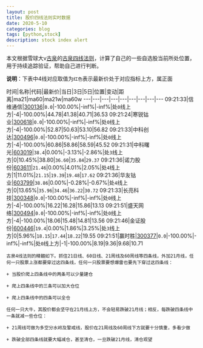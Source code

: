 ```yaml
---
layout: post
title: 股价四线法则实时数据
date: 2020-5-10
categories: blog
tags: [python,stock]
description: stock index alert
---
```



本文根据雪球大v[古泉](https://xueqiu.com/u/7148646888)的[古泉四线法则](https://xueqiu.com/7148646888/130498192)，计算了自己的一些自选股当前所处位置，用于持续追踪验证，帮助自己进行判断。

**说明**：下表中4线对应取值为`红色`表示最新价处于对应指标上方，属正面

时间|名称|代码|最新价|当日|3日|5日|位置|变动|距离|ma21|ma60|ma21w|ma60w
---|---|---|---|---|---|---|---|---
09:21:33|信维通信|[300136](https://xueqiu.com/S/SZ300136)|`0.0`|-100.00%|-inf%|-inf%|处`0`线上方|-4|-100.00%|44.78|41.38|40.71|36.53
09:21:24|寒锐钴业|[300618](https://xueqiu.com/S/SZ300618)|`0.0`|-100.00%|-inf%|-inf%|处`0`线上方|-4|-100.00%|52.87|50.63|53.10|56.82
09:21:33|中科创达|[300496](https://xueqiu.com/S/SZ300496)|`0.0`|-100.00%|-inf%|-inf%|处`0`线上方|-4|-100.00%|60.86|58.86|58.59|45.52
09:21:31|中科曙光|[603019](https://xueqiu.com/S/SH603019)|`38.4`|0.00%|-3.13%|-2.86%|处`3`线上方|0|10.45%|38.80|`36.60`|`35.84`|`29.37`
09:21:36|诺力股份|[603611](https://xueqiu.com/S/SH603611)|`21.46`|0.00%|4.01%|2.05%|处`4`线上方|1|11.01%|`21.15`|`19.39`|`19.48`|`17.62`
09:21:36|华友钴业|[603799](https://xueqiu.com/S/SH603799)|`38.86`|0.00%|-0.28%|-0.67%|处`4`线上方|0|13.65%|`35.96`|`34.46`|`36.22`|`30.72`
09:21:33|长亮科技|[300348](https://xueqiu.com/S/SZ300348)|`0.0`|-100.00%|-inf%|-inf%|处`0`线上方|-4|-100.00%|16.22|16.28|15.86|13.13
09:21:51|盛天网络|[300494](https://xueqiu.com/S/SZ300494)|`0.0`|-100.00%|-inf%|-inf%|处`0`线上方|-4|-100.00%|18.06|15.48|14.81|13.56
09:21:46|金证股份|[600446](https://xueqiu.com/S/SH600446)|`19.4`|0.00%|1.86%|3.25%|处`3`线上方|0|5.96%|`18.15`|`17.44`|`18.22`|19.55
09:21:51|赢时胜|[300377](https://xueqiu.com/S/SZ300377)|`0.0`|-100.00%|-inf%|-inf%|处`0`线上方|-1|-100.00%|8.19|9.36|9.68|10.71

```
古泉4线法则的精髓如下。抓住21日线、60日线、21周线及60周线等四条线，外加21月线，任何一只股票上涨都要穿过这四条线，任何一只股票要想爆雷也要先下穿过这四条线：

+ 当股价爬上四条线中的两条可以少量建仓

+ 爬上四条线中的三条可以加大仓位

+ 爬上四条线中的四条可以全仓

任何一只大牛，其股价都会坚守在21月线上方，不会轻易跌破21月线；相反，每跌破四条线中一条就减一些仓位：

+ 21周线可做为多空分水岭及警戒线，股价在21周线及60周线下方就要十分慎重，多看少做

+ 跌破全部四条线就要大幅减仓，甚至清仓，一旦跌破21月线，清仓观望
```